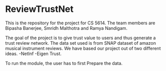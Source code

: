 # ReviewTrustNet

This is the repository for the project for CS 5614. The team members are Bipasha Banerjee, Smridh Malthotra and Ramya Nandigam. 

The goal of the project is to give trust value to users and thus generate a trust review network. The data set used is from SNAP dataset of amazon musical instrument reviews. We have based our project out of two different ideas.
-NetInf
-Eigen Trust.

To run the module, the user has to first Prepare the data.
